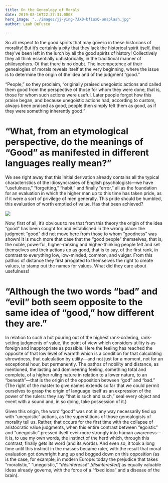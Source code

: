 ```yaml
---
title: On the Geneology of Morals
date: 2019-08-16T22:37:31.000Z
hero_image: "../images/jj-ying-7JX0-bfiuxQ-unsplash.jpg"
author: Leah DeFusco

---
```

So all respect to the good spirits that may govern in these historians of morality! But it’s certainly a pity that they lack the historical spirit itself, that they’ve been left in the lurch by all the good spirits of history! Collectively they all think essentially unhistorically, in the traditional manner of philosophers. Of that there is no doubt. The incompetence of their genealogies of morals reveals itself at the very beginning, where the issue is to determine the origin of the idea and of the judgment “good.”

“People,” so they proclaim, “originally praised unegoistic actions and called them good from the perspective of those for whom they were done, that is, those for whom such actions were useful. Later people forgot how this praise began, and because unegoistic actions had, according to custom, always been praised as good, people then simply felt them as good, as if they were something inherently good.”

# “What, from an etymological perspective, do the meanings of “Good” as manifested in different languages really mean?”

We see right away that this initial derivation already contains all the typical characteristics of the idiosyncrasies of English psychologists—we have “usefulness,” “forgetting,” “habit,” and finally “error,” all as the foundation for an evaluation in which the higher man up to this time has taken pride, as if it were a sort of privilege of men generally. This pride should be humbled, this evaluation of worth emptied of value. Has that been achieved?

![](/content/images/ruslan-bardash-g83y6do219w-unsplash.jpg)

Now, first of all, it’s obvious to me that from this theory the origin of the idea “good” has been sought for and established in the wrong place: the judgment “good” did not move here from those to whom “goodness” was shown! It is much more that case that the “good people” themselves, that is, the noble, powerful, higher-ranking and higher-thinking people felt and set themselves and their actions up as good, that is to say, of the first rank, in contrast to everything low, low-minded, common, and vulgar. From this pathos of distance they first arrogated to themselves the right to create values, to stamp out the names for values. What did they care about usefulness!

# “Although the two words “bad” and “evil” both seem opposite to the same idea of “good,” how different they are.”

In relation to such a hot pouring out of the highest rank-ordering, rank-setting judgments of value, the point of view which considers utility is as foreign and inappropriate as possible. Here the feeling has reached the opposite of that low level of warmth which is a condition for that calculating shrewdness, that calculation by utility—and not just for a moment, not for an exceptional hour, but permanently. The pathos of nobility and distance, as mentioned, the lasting and domineering feeling, something total and complete, of a higher ruling nature in relation to a lower nature, to an “beneath”—that is the origin of the opposition between “god” and “bad.” (The right of the master to give names extends so far that we could permit ourselves to grasp the origin of language itself as an expression of the power of the rulers: they say “that is such and such,” seal every object and event with a sound and, in so doing, take possession of it.)

Given this origin, the word “good” was not in any way necessarily tied up with “unegoistic” actions, as the superstitions of those genealogists of morality tell us. Rather, that occurs for the first time with the collapse of aristocratic value judgments, when this entire contrast between “egoistic” and “unegoistic” pressed itself ever more strongly into human awareness—it is, to use my own words, the instinct of the herd which, through this contrast, finally gets its word (and its words). And even so, it took a long time until this instinct in the masses became ruler, with the result that moral evaluation got downright hung up and bogged down on this opposition (as is the case, for example, in modern Europe: today the prejudice that takes “moralistic,” “unegoistic,” “_désintéressé_” _\[disinterested\]_ as equally valuable ideas already governs, with the force of a “fixed idea” and a disease of the brain).